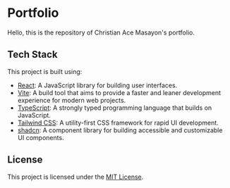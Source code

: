# Portfolio

Hello, this is the repository of Christian Ace Masayon's portfolio.

## Tech Stack

This project is built using:

- [React](https://reactjs.org/): A JavaScript library for building user interfaces.
- [Vite](https://vitejs.dev/): A build tool that aims to provide a faster and leaner development experience for modern web projects.
- [TypeScript](https://www.typescriptlang.org/): A strongly typed programming language that builds on JavaScript.
- [Tailwind CSS](https://tailwindcss.com/): A utility-first CSS framework for rapid UI development.
- [shadcn](https://ui.shadcn.com/): A component library for building accessible and customizable UI components.

## License

This project is licensed under the [MIT License](./LICENSE).